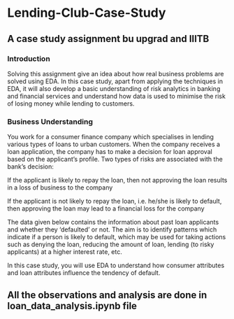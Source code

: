 # Lending-Club-Case-Study

## A case study assignment bu upgrad and IIITB

### Introduction

Solving this assignment give an idea about how real business problems are solved using EDA. In this case study, apart from applying the techniques  in EDA, it will also develop a basic understanding of risk analytics in banking and financial services and understand how data is used to minimise the risk of losing money while lending to customers.

### Business Understanding

You work for a consumer finance company which specialises in lending various types of loans to urban customers. When the company receives a loan application, the company has to make a decision for loan approval based on the applicant’s profile. Two types of risks are associated with the bank’s decision:

If the applicant is likely to repay the loan, then not approving the loan results in a loss of business to the company

If the applicant is not likely to repay the loan, i.e. he/she is likely to default, then approving the loan may lead to a financial loss for the company

 

The data given below contains the information about past loan applicants and whether they ‘defaulted’ or not. The aim is to identify patterns which indicate if a person is likely to default, which may be used for taking actions such as denying the loan, reducing the amount of loan, lending (to risky applicants) at a higher interest rate, etc.

 

In this case study, you will use EDA to understand how consumer attributes and loan attributes influence the tendency of default.


## All the observations and analysis are done in loan_data_analysis.ipynb file 
